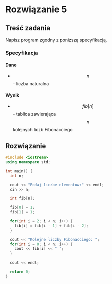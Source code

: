 # Rozwiązanie 5

## Treść zadania

Napisz program zgodny z poniższą specyfikacją.

### Specyfikacja

#### Dane

* $$n$$ - liczba naturalna

#### Wynik

* $$fib[n]$$ - tablica zawierająca $$n$$ kolejnych liczb Fibonacciego

## Rozwiązanie

```cpp
#include <iostream>
using namespace std;

int main() {
  int n;

  cout << "Podaj liczbe elementow:" << endl;
  cin >> n;

  int fib[n];

  fib[0] = 1;
  fib[1] = 1;

  for(int i = 2; i < n; i++) {
    fib[i] = fib[i - 1] + fib[i - 2];
  }

  cout << "Kolejne liczby Fibonacciego: ";
  for(int i = 0; i < n; i++) {
    cout << fib[i] << " ";
  }
  
  cout << endl;

  return 0;
}
```